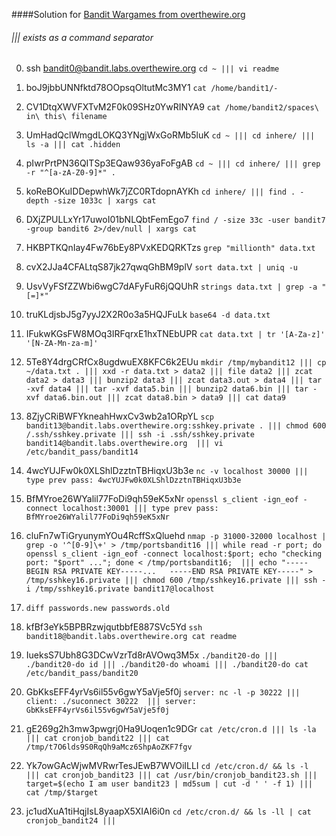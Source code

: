 ####Solution for [Bandit Wargames from overthewire.org](http://overthewire.org/wargames/bandit/)
###### ||| exists as a command separator


0.  ssh bandit0@bandit.labs.overthewire.org             ```cd ~ ||| vi readme```           

1.  boJ9jbbUNNfktd78OOpsqOltutMc3MY1                    ```cat /home/bandit1/-```

2.  CV1DtqXWVFXTvM2F0k09SHz0YwRINYA9                    ```cat /home/bandit2/spaces\ in\ this\ filename``` 

3.  UmHadQclWmgdLOKQ3YNgjWxGoRMb5luK                    ```cd ~ ||| cd inhere/ ||| ls -a ||| cat .hidden``` 

4.  pIwrPrtPN36QITSp3EQaw936yaFoFgAB                    ```cd ~ ||| cd inhere/ ||| grep -r "^[a-zA-Z0-9]*" .```

5.  koReBOKuIDDepwhWk7jZC0RTdopnAYKh                    ```cd inhere/ ||| find . -depth -size 1033c | xargs cat``` 

6.  DXjZPULLxYr17uwoI01bNLQbtFemEgo7                    ```find / -size 33c -user bandit7 -group bandit6 2>/dev/null | xargs cat```

7.  HKBPTKQnIay4Fw76bEy8PVxKEDQRKTzs                    ```grep "millionth" data.txt```

8.  cvX2JJa4CFALtqS87jk27qwqGhBM9plV                    ```sort data.txt | uniq -u```

9.  UsvVyFSfZZWbi6wgC7dAFyFuR6jQQUhR                    ```strings data.txt | grep -a "[=]*"```

10. truKLdjsbJ5g7yyJ2X2R0o3a5HQJFuLk                    ```base64 -d data.txt```   

11. IFukwKGsFW8MOq3IRFqrxE1hxTNEbUPR                    ```cat data.txt | tr '[A-Za-z]' '[N-ZA-Mn-za-m]'```

12. 5Te8Y4drgCRfCx8ugdwuEX8KFC6k2EUu                    ```mkdir /tmp/mybandit12 ||| cp ~/data.txt . ||| xxd -r data.txt > data2 ||| file data2 ||| zcat data2 > data3 ||| bunzip2 data3 ||| zcat data3.out > data4 ||| tar -xvf data4 ||| tar -xvf data5.bin ||| bunzip2 data6.bin ||| tar -xvf data6.bin.out ||| zcat data8.bin > data9 ||| cat data9```

13. 8ZjyCRiBWFYkneahHwxCv3wb2a1ORpYL                    ```scp bandit13@bandit.labs.overthewire.org:sshkey.private . ||| chmod 600 /.ssh/sshkey.private ||| ssh -i .ssh/sshkey.private bandit14@bandit.labs.overthewire.org  ||| vi /etc/bandit_pass/bandit14```

14. 4wcYUJFw0k0XLShlDzztnTBHiqxU3b3e                    ```nc -v localhost 30000 ||| type prev pass: 4wcYUJFw0k0XLShlDzztnTBHiqxU3b3e```

15. BfMYroe26WYalil77FoDi9qh59eK5xNr                    ```openssl s_client -ign_eof -connect localhost:30001 ||| type prev pass: BfMYroe26WYalil77FoDi9qh59eK5xNr```

16. cluFn7wTiGryunymYOu4RcffSxQluehd                    ```nmap -p 31000-32000 localhost | grep -o '^[0-9]\+' > /tmp/portsbandit16 ||| while read -r port; do openssl s_client -ign_eof -connect localhost:$port; echo "checking port: "$port" ..."; done < /tmp/portsbandit16;  ||| echo "-----BEGIN RSA PRIVATE KEY-----...   -----END RSA PRIVATE KEY-----" > /tmp/sshkey16.private ||| chmod 600 /tmp/sshkey16.private ||| ssh -i /tmp/sshkey16.private bandit17@localhost```

17. ```diff passwords.new passwords.old```

18. kfBf3eYk5BPBRzwjqutbbfE887SVc5Yd                    ```ssh bandit18@bandit.labs.overthewire.org cat readme```

19. IueksS7Ubh8G3DCwVzrTd8rAVOwq3M5x                    ```./bandit20-do ||| ./bandit20-do id ||| ./bandit20-do whoami ||| ./bandit20-do cat /etc/bandit_pass/bandit20```

20. GbKksEFF4yrVs6il55v6gwY5aVje5f0j                    ```server: nc -l -p 30222 ||| client: ./suconnect 30222  ||| server: GbKksEFF4yrVs6il55v6gwY5aVje5f0j```

21. gE269g2h3mw3pwgrj0Ha9Uoqen1c9DGr                    ```cat /etc/cron.d ||| ls -la ||| cat cronjob_bandit22 ||| cat /tmp/t7O6lds9S0RqQh9aMcz6ShpAoZKF7fgv```

22. Yk7owGAcWjwMVRwrTesJEwB7WVOiILLI                    ```cd /etc/cron.d/ && ls -l ||| cat cronjob_bandit23 ||| cat /usr/bin/cronjob_bandit23.sh ||| target=$(echo I am user bandit23 | md5sum | cut -d ' ' -f 1) ||| cat /tmp/$target```

23. jc1udXuA1tiHqjIsL8yaapX5XIAI6i0n                    ```cd /etc/cron.d/ && ls -ll | cat cronjob_bandit24 |||``` 
      




